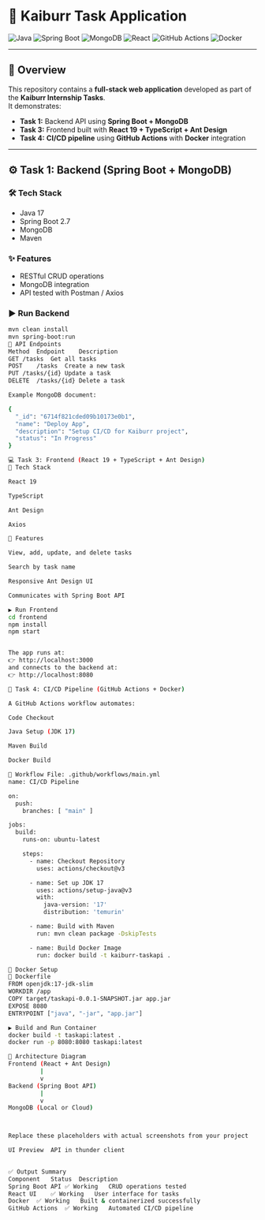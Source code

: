 # 🚀 Kaiburr Task Application

![Java](https://img.shields.io/badge/Java-17-blue?logo=java)
![Spring Boot](https://img.shields.io/badge/SpringBoot-2.7-green?logo=springboot)
![MongoDB](https://img.shields.io/badge/Database-MongoDB-brightgreen?logo=mongodb)
![React](https://img.shields.io/badge/Frontend-React-61DAFB?logo=react)
![GitHub Actions](https://img.shields.io/badge/CI/CD-GitHub%20Actions-blue?logo=githubactions)
![Docker](https://img.shields.io/badge/Docker-Ready-2496ED?logo=docker)

---

## 🧩 Overview

This repository contains a **full-stack web application** developed as part of the **Kaiburr Internship Tasks**.  
It demonstrates:
- **Task 1:** Backend API using **Spring Boot + MongoDB**  
- **Task 3:** Frontend built with **React 19 + TypeScript + Ant Design**  
- **Task 4:** **CI/CD pipeline** using **GitHub Actions** with **Docker** integration  

---

## ⚙️ Task 1: Backend (Spring Boot + MongoDB)

### 🛠️ Tech Stack
- Java 17  
- Spring Boot 2.7  
- MongoDB  
- Maven  

### ✨ Features
- RESTful CRUD operations  
- MongoDB integration  
- API tested with Postman / Axios  

### ▶️ Run Backend
```bash
mvn clean install
mvn spring-boot:run
📡 API Endpoints
Method	Endpoint	Description
GET	/tasks	Get all tasks
POST	/tasks	Create a new task
PUT	/tasks/{id}	Update a task
DELETE	/tasks/{id}	Delete a task

Example MongoDB document:

{
  "_id": "6714f821cded09b10173e0b1",
  "name": "Deploy App",
  "description": "Setup CI/CD for Kaiburr project",
  "status": "In Progress"
}

💻 Task 3: Frontend (React 19 + TypeScript + Ant Design)
🧰 Tech Stack

React 19

TypeScript

Ant Design

Axios

🎯 Features

View, add, update, and delete tasks

Search by task name

Responsive Ant Design UI

Communicates with Spring Boot API

▶️ Run Frontend
cd frontend
npm install
npm start


The app runs at:
👉 http://localhost:3000
and connects to the backend at:
👉 http://localhost:8080

🐳 Task 4: CI/CD Pipeline (GitHub Actions + Docker)

A GitHub Actions workflow automates:

Code Checkout

Java Setup (JDK 17)

Maven Build

Docker Build

📜 Workflow File: .github/workflows/main.yml
name: CI/CD Pipeline

on:
  push:
    branches: [ "main" ]

jobs:
  build:
    runs-on: ubuntu-latest

    steps:
      - name: Checkout Repository
        uses: actions/checkout@v3

      - name: Set up JDK 17
        uses: actions/setup-java@v3
        with:
          java-version: '17'
          distribution: 'temurin'

      - name: Build with Maven
        run: mvn clean package -DskipTests

      - name: Build Docker Image
        run: docker build -t kaiburr-taskapi .

🧱 Docker Setup
🐋 Dockerfile
FROM openjdk:17-jdk-slim
WORKDIR /app
COPY target/taskapi-0.0.1-SNAPSHOT.jar app.jar
EXPOSE 8080
ENTRYPOINT ["java", "-jar", "app.jar"]

▶️ Build and Run Container
docker build -t taskapi:latest .
docker run -p 8080:8080 taskapi:latest

🧭 Architecture Diagram
Frontend (React + Ant Design)
         |
         v
Backend (Spring Boot API)
         |
         v
MongoDB (Local or Cloud)



Replace these placeholders with actual screenshots from your project

UI Preview	API in thunder client

	
✅ Output Summary
Component	Status	Description
Spring Boot API	✅ Working	CRUD operations tested
React UI	✅ Working	User interface for tasks
Docker	✅ Working	Built & containerized successfully
GitHub Actions	✅ Working	Automated CI/CD pipeline

